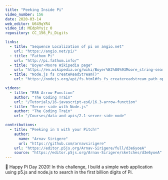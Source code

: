 ```yaml
---
title: "Peeking Inside Pi"
video_number: 156
date: 2020-03-14
web_editor: U649qYR4
video_id: MEdpRYyjz_0
repository: CC_156_Pi_Digits

links:
  - title: "Sequence Localization of pi on angio.net"
    url: "https://angio.net/pi/"
  - title: "Fathom Pi"
    url: "http://pi.fathom.info/"
  - title: "Boyer-Moore Wikipedia page"
    url: "https://en.wikipedia.org/wiki/Boyer%E2%80%93Moore_string-search_algorithm"
  - title: "Node.js fs createReadStream()"
    url: "https://nodejs.org/api/fs.html#fs_fs_createreadstream_path_options"

videos:
  - title: "ES6 Arrow Function"
    author: "The Coding Train"
    url: "/Tutorials/16-javascript-es6/16.3-arrow-function"
  - title: "Server-side with Node.js"
    author: "The Coding Train"
    url: "/Courses/data-and-apis/2.1-server-side-node"

contributions:
  - title: "Peeking in π with your Pitch!"
    author:
      name: "Arnav Sirigere"
      url: "https://github.com/arnavsirigere"
    url: "https://editor.p5js.org/Arnav-Sirigere/full/d3e6yoeA"
    source: "https://editor.p5js.org/Arnav-Sirigere/sketches/d3e6yoeA"
---
```

🥧 Happy Pi Day 2020! In this challenge, I build a simple web application using p5.js and node.js to search in the first billion digits of Pi.
